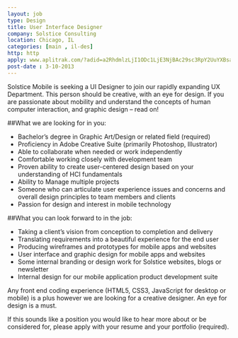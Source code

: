 ```yaml
---
layout: job
type: Design
title: User Interface Designer
company: Solstice Consulting
location: Chicago, IL
categories: [main , il-des]
http: http
apply: www.aplitrak.com/?adid=a2RhdmlzLjI1ODc1LjE3NjBAc29sc3RpY2UuYXBsaXRyYWsuY29t
post-date : 3-10-2013
---
```


Solstice Mobile is seeking a UI Designer to join our rapidly expanding UX Department. This person should be creative, with an eye for design. If you are passionate about mobility and understand the concepts of human computer interaction, and graphic design – read on!

##What we are looking for in you:

* Bachelor’s degree in Graphic Art/Design or related field (required)
* Proficiency in Adobe Creative Suite (primarily Photoshop, Illustrator)
* Able to collaborate when needed or work independently
* Comfortable working closely with development team
* Proven ability to create user-centered design based on your understanding of HCI fundamentals
* Ability to Manage multiple projects
* Someone who can articulate user experience issues and concerns and overall design principles to team members and clients
* Passion for design and interest in mobile technology

##What you can look forward to in the job:

* Taking a client’s vision from conception to completion and delivery
* Translating requirements into a beautiful experience for the end user
* Producing wireframes and prototypes for mobile apps and websites
* User interface and graphic design for mobile apps and websites
* Some internal branding or design work for Solstice websites, blogs or newsletter
* Internal design for our mobile application product development suite

Any front end coding experience (HTML5, CSS3, JavaScript for desktop or mobile) is a plus however we are looking for a creative designer. An eye for design is a must. 

If this sounds like a position you would like to hear more about or be considered for, please apply with your resume and your portfolio (required).
